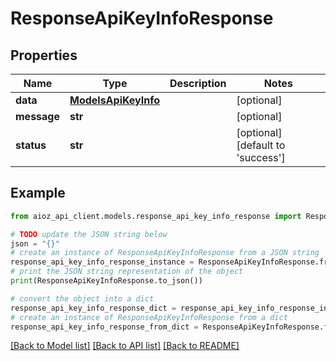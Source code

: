 # ResponseApiKeyInfoResponse


## Properties

Name | Type | Description | Notes
------------ | ------------- | ------------- | -------------
**data** | [**ModelsApiKeyInfo**](ModelsApiKeyInfo.md) |  | [optional] 
**message** | **str** |  | [optional] 
**status** | **str** |  | [optional] [default to 'success']

## Example

```python
from aioz_api_client.models.response_api_key_info_response import ResponseApiKeyInfoResponse

# TODO update the JSON string below
json = "{}"
# create an instance of ResponseApiKeyInfoResponse from a JSON string
response_api_key_info_response_instance = ResponseApiKeyInfoResponse.from_json(json)
# print the JSON string representation of the object
print(ResponseApiKeyInfoResponse.to_json())

# convert the object into a dict
response_api_key_info_response_dict = response_api_key_info_response_instance.to_dict()
# create an instance of ResponseApiKeyInfoResponse from a dict
response_api_key_info_response_from_dict = ResponseApiKeyInfoResponse.from_dict(response_api_key_info_response_dict)
```
[[Back to Model list]](../README.md#documentation-for-models) [[Back to API list]](../README.md#documentation-for-api-endpoints) [[Back to README]](../README.md)


